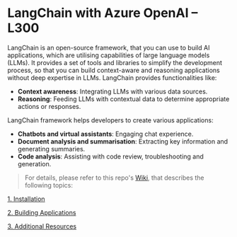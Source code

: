 # LangChain with Azure OpenAI – L300
LangChain is an open-source framework, that you can use to build AI applications, which are utilising capabilities of large language models (LLMs). It provides a set of tools and libraries to simplify the development process, so that you can build context-aware and reasoning applications without deep expertise in LLMs.
LangChain provides functionalities like:

-	**Context awareness**: Integrating LLMs with various data sources.
-	**Reasoning**: Feeding LLMs with contextual data to determine appropriate actions or responses.

LangChain framework helps developers to create various applications:
-	**Chatbots and virtual assistants**: Engaging chat experience.
-	**Document analysis and summarisation**: Extracting key information and generating summaries.
-	**Code analysis**: Assisting with code review, troubleshooting and generation.

> For details, please refer to this repo's [Wiki](https://github.com/LazaUK/AOAI-LangChain-Overview-SDKv1/wiki), that describes the following topics:

[1. Installation](https://github.com/LazaUK/AOAI-LangChain-Overview-SDKv1/wiki/1.-Installation)

[2. Building Applications](https://github.com/LazaUK/AOAI-LangChain-Overview-SDKv1/wiki/2.-Building-Applications)

[3. Additional Resources](https://github.com/LazaUK/AOAI-LangChain-Overview-SDKv1/wiki/3.-Additional-Resources)
